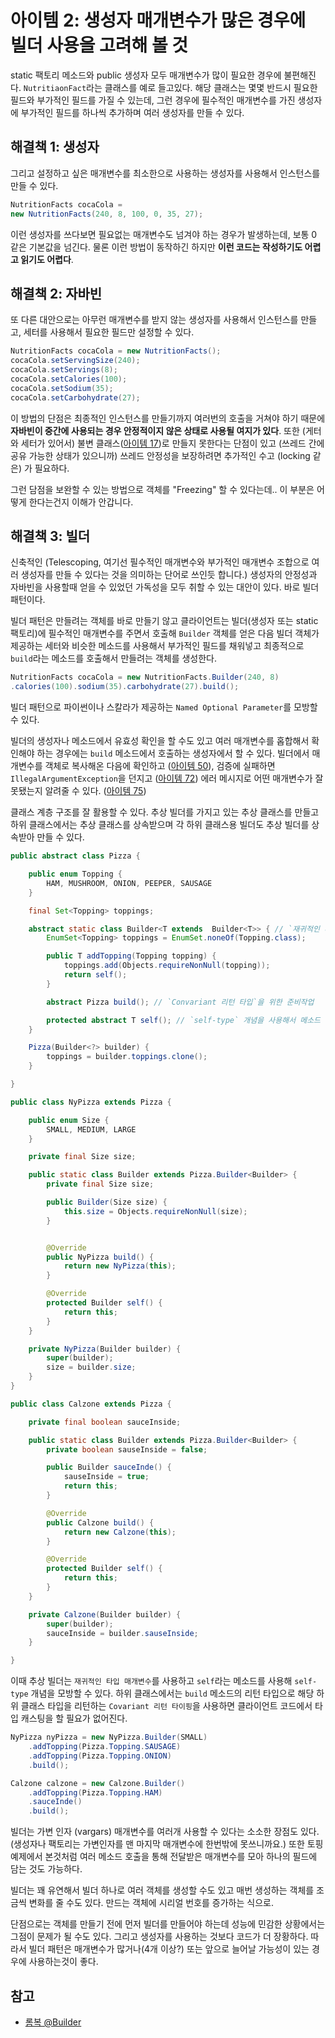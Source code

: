 # 아이템 2: 생성자 매개변수가 많은 경우에 빌더 사용을 고려해 볼 것

static 팩토리 메소드와 public 생성자 모두 매개변수가 많이 필요한 경우에 불편해진다. `NutritiaonFact`라는 클래스를 예로 들고있다. 해당 클래스는 몇몇 반드시 필요한 필드와 부가적인 필드를 가질 수 있는데, 그런 경우에 필수적인 매개변수를 가진 생성자에 부가적인 필드를 하나씩 추가하며 여러 생성자를 만들 수 있다.

## 해결책 1: 생성자

그리고 설정하고 싶은 매개변수를 최소한으로 사용하는 생성자를 사용해서 인스턴스를 만들 수 있다.

```java
NutritionFacts cocaCola =
new NutritionFacts(240, 8, 100, 0, 35, 27);
```

이런 생성자를 쓰다보면 필요없는 매개변수도 넘겨야 하는 경우가 발생하는데, 보통 0 같은 기본값을 넘긴다. 물론 이런 방법이 동작하긴 하지만 **이런 코드는 작성하기도 어렵고 읽기도 어렵다**.

## 해결책 2: 자바빈

또 다른 대안으로는 아무런 매개변수를 받지 않는 생성자를 사용해서 인스턴스를 만들고, 세터를 사용해서 필요한 필드만 설정할 수 있다.

```java
NutritionFacts cocaCola = new NutritionFacts();
cocaCola.setServingSize(240);
cocaCola.setServings(8);
cocaCola.setCalories(100);
cocaCola.setSodium(35);
cocaCola.setCarbohydrate(27);
```

이 방법의 단점은 최종적인 인스턴스를 만들기까지 여러번의 호출을 거쳐야 하기 때문에 **자바빈이 중간에 사용되는 경우 안정적이지 않은 상태로 사용될 여지가 있다**. 또한 (게터와 세터가 있어서) 불변 클래스([아이템 17](item17.md))로 만들지 못한다는 단점이 있고 (쓰레드 간에 공유 가능한 상태가 있으니까) 쓰레드 안정성을 보장하려면 추가적인 수고 (locking 같은) 가 필요하다.

그런 담점을 보완할 수 있는 방법으로 객체를 "Freezing" 할 수 있다는데.. 이 부분은 어떻게 한다는건지 이해가 안갑니다.

## 해결책 3: 빌더

신축적인 (Telescoping, 여기선 필수적인 매개변수와 부가적인 매개변수 조합으로 여러 생성자를 만들 수 있다는 것을 의미하는 단어로 쓰인듯 합니다.) 생성자의 안정성과 자바빈을 사용할때 얻을 수 있었던 가독성을 모두 취할 수 있는 대안이 있다. 바로 빌더 패턴이다.

빌더 패턴은 만들려는 객체를 바로 만들기 않고 클라이언트는 빌더(생성자 또는 static 팩토리)에 필수적인 매개변수를 주면서 호출해 `Builder` 객체를 얻은 다음 빌더 객체가 제공하는 세터와 비슷한 메소드를 사용해서 부가적인 필드를 채워넣고 최종적으로 `build`라는 메소드를 호출해서 만들려는 객체를 생성한다.

```java
NutritionFacts cocaCola = new NutritionFacts.Builder(240, 8)
.calories(100).sodium(35).carbohydrate(27).build();
```
빌더 패턴으로 파이썬이나 스칼라가 제공하는 `Named Optional Parameter`를 모방할 수 있다.

빌더의 생성자나 메소드에서 유효성 확인을 할 수도 있고 여러 매개변수를 홉합해서 확인해야 하는 경우에는 `build` 메소드에서 호출하는 생성자에서 할 수 있다. 빌더에서 매개변수를 객체로 복사해온 다음에 확인하고 ([아이템 50](item50.md)), 검증에 실패하면 `IllegalArgumentException`을 던지고 ([아이템 72](item72.md)) 에러 메시지로 어떤 매개변수가 잘못됐는지 알려줄 수 있다. ([아이템 75](item75.md))

클래스 계층 구조를 잘 활용할 수 있다. 추상 빌더를 가지고 있는 추상 클래스를 만들고 하위 클래스에서는 추상 클래스를 상속받으며 각 하위 클래스용 빌더도 추상 빌더를 상속받아 만들 수 있다.

```java
public abstract class Pizza {

    public enum Topping {
        HAM, MUSHROOM, ONION, PEEPER, SAUSAGE
    }

    final Set<Topping> toppings;

    abstract static class Builder<T extends  Builder<T>> { // `재귀적인 타입 매개변수`
        EnumSet<Topping> toppings = EnumSet.noneOf(Topping.class);

        public T addTopping(Topping topping) {
            toppings.add(Objects.requireNonNull(topping));
            return self();
        }

        abstract Pizza build(); // `Convariant 리턴 타입`을 위한 준비작업

        protected abstract T self(); // `self-type` 개념을 사용해서 메소드 체이닝이 가능케 함
    }

    Pizza(Builder<?> builder) {
        toppings = builder.toppings.clone();
    }

}
```

```java
public class NyPizza extends Pizza {

    public enum Size {
        SMALL, MEDIUM, LARGE
    }

    private final Size size;

    public static class Builder extends Pizza.Builder<Builder> {
        private final Size size;

        public Builder(Size size) {
            this.size = Objects.requireNonNull(size);
        }


        @Override
        public NyPizza build() {
            return new NyPizza(this);
        }

        @Override
        protected Builder self() {
            return this;
        }
    }

    private NyPizza(Builder builder) {
        super(builder);
        size = builder.size;
    }
}
```

```java
public class Calzone extends Pizza {

    private final boolean sauceInside;

    public static class Builder extends Pizza.Builder<Builder> {
        private boolean sauseInside = false;

        public Builder sauceInde() {
            sauseInside = true;
            return this;
        }

        @Override
        public Calzone build() {
            return new Calzone(this);
        }

        @Override
        protected Builder self() {
            return this;
        }
    }

    private Calzone(Builder builder) {
        super(builder);
        sauceInside = builder.sauseInside;
    }

}
```

이때 추상 빌더는 `재귀적인 타입 매개변수`를 사용하고 `self`라는 메소드를 사용해 `self-type` 개념을 모방할 수 있다. 하위 클래스에서는 `build` 메소드의 리턴 타입으로 해당 하위 클래스 타입을 리턴하는 `Covariant 리턴 타이핑`을 사용하면 클라이언트 코드에서 타입 캐스팅을 할 필요가 없어진다.

```java
NyPizza nyPizza = new NyPizza.Builder(SMALL)
    .addTopping(Pizza.Topping.SAUSAGE)
    .addTopping(Pizza.Topping.ONION)
    .build();

Calzone calzone = new Calzone.Builder()
    .addTopping(Pizza.Topping.HAM)
    .sauceInde()
    .build();
```

빌더는 가변 인자 (vargars) 매개변수를 여러개 사용할 수 있다는 소소한 장점도 있다. (생성자나 팩토리는 가변인자를 맨 마지막 매개변수에 한번밖에 못쓰니까요.)  또한 토핑 예제에서 본것처럼 여러 메소드 호출을 통해 전달받은 매개변수를 모아 하나의 필드에 담는 것도 가능하다.

빌더는 꽤 유연해서 빌더 하나로 여러 객체를 생성할 수도 있고 매번 생성하는 객체를 조금씩 변화를 줄 수도 있다. 만드는 객체에 시리얼 번호를 증가하는 식으로.

단점으로는 객체를 만들기 전에 먼저 빌더를 만들어야 하는데 성능에 민감한 상황에서는 그점이 문제가 될 수도 있다. 그리고 생성자를 사용하는 것보다 코드가 더 장황하다. 따라서 빌더 패턴은 매개변수가 많거나(4개 이상?) 또는 앞으로 늘어날 가능성이 있는 경우에 사용하는것이 좋다.

## 참고

* [롬복 @Builder](https://projectlombok.org/features/Builder)
